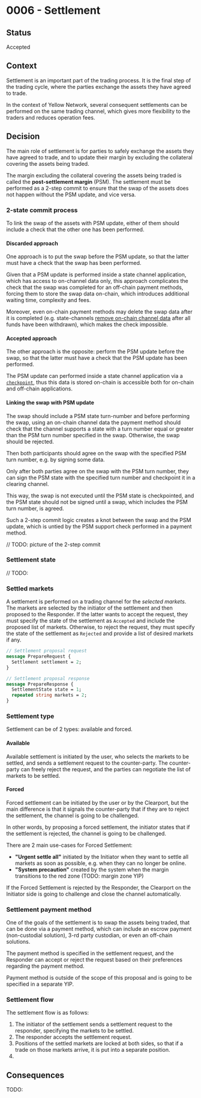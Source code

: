 # 0006 - Settlement

## Status

Accepted

## Context

Settlement is an important part of the trading process. It is the final step of the trading cycle, where the parties exchange the assets they have agreed to trade.

In the context of Yellow Network, several consequent settlements can be performed on the same trading channel, which gives more flexibility to the traders and reduces operation fees.

## Decision

The main role of settlement is for parties to safely exchange the assets they have agreed to trade, and to update their margin by excluding the collateral covering the assets being traded.

The margin excluding the collateral covering the assets being traded is called the **post-settlement margin** (PSM).
The settlement must be performed as a 2-step commit to ensure that the swap of the assets does not happen without the PSM update, and vice versa.

### 2-state commit process

To link the swap of the assets with PSM update, either of them should include a check that the other one has been performed.

#### Discarded approach

One approach is to put the swap before the PSM update, so that the latter must have a check that the swap has been performed.

Given that a PSM update is performed inside a state channel application, which has access to on-channel data only, this approach complicates the check that the swap was completed for an off-chain payment methods,
forcing them to store the swap data on-chain, which introduces additional waiting time, complexity and fees.

Moreover, even on-chain payment methods may delete the swap data after it is completed (e.g. state-channels [remove on-chain channel data](https://github.com/statechannels/go-nitro/blob/ca23778ca28ac93113ec227a342932256242509c/packages/nitro-protocol/contracts/NitroAdjudicator.sol#L89) after all funds have been withdrawn), which makes the check impossible.

#### Accepted approach

The other approach is the opposite: perform the PSM update before the swap, so that the latter must have a check that the PSM update has been performed.

The PSM update can performed inside a state channel application via a [`checkpoint`](https://docs.statechannels.org/protocol-tutorial/0070-finalizing-a-channel/?extract-info-from-adjudicator-events#call-checkpoint), thus this data is stored on-chain is accessible both for on-chain and off-chain applications.

#### Linking the swap with PSM update

The swap should include a PSM state turn-number and before performing the swap, using an on-chain channel data the payment method should check that the channel supports a state with a turn number equal or greater than the PSM turn number specified in the swap.
Otherwise, the swap should be rejected.

Then both participants should agree on the swap with the specified PSM turn number, e.g. by signing some data.

Only after both parties agree on the swap with the PSM turn number, they can sign the PSM state with the specified turn number and checkpoint it in a clearing channel.

This way, the swap is not executed until the PSM state is checkpointed, and the PSM state should not be signed until a swap, which includes the PSM turn number, is agreed.

Such a 2-step commit logic creates a knot between the swap and the PSM update, which is untied by the PSM support check performed in a payment method.

// TODO: picture of the 2-step commit

### Settlement state

// TODO:

### Settled markets

A settlement is performed on a trading channel for the _selected markets_. The markets are selected by the initiator of the settlement and then proposed to the Responder.
If the latter wants to accept the request, they must specify the state of the settlement as `Accepted` and include the proposed list of markets. Otherwise, to reject the request, they must specify the state of the settlement as `Rejected` and provide a list of desired markets if any.

```proto
// Settlement proposal request
message PrepareRequest {
  Settlement settlement = 2;
}

// Settlement proposal response
message PrepareResponse {
  SettlementState state = 1;
  repeated string markets = 2;
}
```

### Settlement type

Settlement can be of 2 types: available and forced.

#### Available

Available settlement is initiated by the user, who selects the markets to be settled, and sends a settlement request to the counter-party.
The counter-party can freely reject the request, and the parties can negotiate the list of markets to be settled.

#### Forced

Forced settlement can be initiated by the user or by the Clearport, but the main difference is that it signals the counter-party that if they are to reject the settlement, the channel is going to be challenged.

In other words, by proposing a forced settlement, the initiator states that if the settlement is rejected, the channel is going to be challenged.

There are 2 main use-cases for Forced Settlement:

- **"Urgent settle all"** initiated by the Initiator when they want to settle all markets as soon as possible, e.g. when they can no longer be online.
- **"System precaution"** created by the system when the margin transitions to the red zone (TODO: margin zone YIP)

If the Forced Settlement is rejected by the Responder, the Clearport on the Initiator side is going to challenge and close the channel automatically.

### Settlement payment method

One of the goals of the settlement is to swap the assets being traded, that can be done via a payment method, which can include an escrow payment (non-custodial solution), 3-rd party custodian, or even an off-chain solutions.

The payment method is specified in the settlement request, and the Responder can accept or reject the request based on their preferences regarding the payment method.

Payment method is outside of the scope of this proposal and is going to be specified in a separate YIP.

### Settlement flow

The settlement flow is as follows:

1. The initiator of the settlement sends a settlement request to the responder, specifying the markets to be settled.
2. The responder accepts the settlement request.
3. Positions of the settled markets are locked at both sides, so that if a trade on those markets arrive, it is put into a separate position.
4.

## Consequences

TODO:
